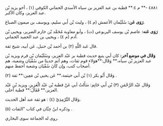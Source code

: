 ٤٨٨١ -** م ٤:** قطبة بن عبد العزيز بن سياه الأسدي الحماني الكوفي (١) ، أخو يزيد بْن عبد العزيز، وكان الأكبر.

**رَوَى عَن:** سُلَيْمان الأعمش (م ٤) ، وليث بْن أَبي سليم، ويوسف بن ميمون الصباغ.

**رَوَى عَنه:** عاصم بْن يوسف اليربوعي (ت) ، وأبو معاوية مُحَمَّد بْن خازم الضرير، ويحيى بْن آدم (م ٤) ، ويحيى بن عبد الحميد الحماني.

قال عَبد اللَّهِ (٢) بن أحمد بْن حنبل، عَن أبيه، شيخ ثقة.

**وَقَال في موضع آخر:** كان أبي يتبع حديث قطبة بر عَبْد العزيز، وسُلَيْمان بْن قرم ويزيد بْن عبد العزيز بْن سياه،** وَقَال:**هؤلاء قوم ثقات، وهم أتم حديثا من سُفْيَان وشعبة، هم أصحاب كتب، وإن كَانَ سُفْيَان وشعبة أحفظ منهم.

وَقَال أَبُو بكر (١) بْن أَبي خيثمة،** عَن يحيى بْن مَعِين:** ثقة (٢) .

وَقَال عَبْد الرَّحْمَنِ (٣) بْن أَبي حَاتِم: سَأَلتُ أبي عَنْ قطبة بْن عَبْد الْعَزِيزِ، ويزيد بْن عَبْد العزيز،** فَقَالَ:** قطبة أحلى.

وَقَال التِّرْمِذِيّ (٤) : هو ثقة عند أهل الحديث.

وذكره ابنُ حِبَّان في كتاب "الثقات (٥) .

روى له الجماعة سوى البخاري.